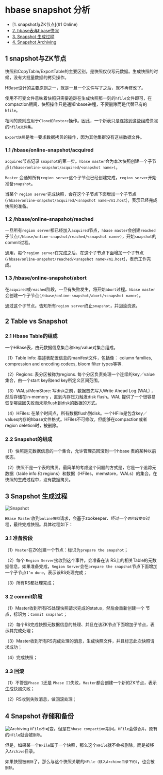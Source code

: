 # hbase snapshot 分析

- [1. snapshot与ZK节点](#1 Online)
- [2. hbase表与hbase快照](#2-Table&Snapshot)
- [3. Snapshot 生成过程](#3-Snapshot生成过程)
- [4. Snapshot Archiving](#4-快照存储)

## 1 snapshot与ZK节点
快照和CopyTable/ExportTable的主要区别，是快照仅仅写元数据。生成快照的时候，没有大批量数据的拷贝操作。

HBase设计的主要原则之一，就是一旦一个文件写了之后，就不再修改了。

使用不可变文件意味着快照只需要追踪在生成快照那一刻的`hfile`文件即可，在compaction期间，快照操作只是通知hbase进程，不要删除而是代替已有的`hfile`。

相同的原则应用于`Clone和Restore`操作。因此，一个新表只是连接到这些组成快照的`hfile文件集`。

`Export快照`是唯一要求数据拷贝的操作，因为其他集群没有这些数据文件。

### 1.1 /hbase/online-snapshot/acquired
 `acquired`节点记录 `snapshot`的第一步。`hbase master`会为本次快照创建一个子节点`(/hbase/online-snapshot/acquired/<snapshot name>)`。
 
 `Master` 会通知所有`region server`这个子节点已经创建完成，`region server`开始准备`snapshot`。
 
 当某个 `region server`完成快照，会在这个子节点下面增加一个子节点(`/hbase/online-snapshot/acquired/<snapshot name>/m1.host`)，表示已经完成快照的准备。

### 1.2 /hbase/online-snapshot/reached
 一旦所有`region server`都已经加入`acquired`节点，`hbase master`会创建`reached`子节点`(/hbase/online-snapshot/reached/<snapshot name>)`，开始`snapshot`的commit过程。
 
 通用，每个`region server`在完成之后，在这个子节点下面增加一个子节点(`/hbase/online-snapshot/reached/<snapshot name>/m1.host`)，表示工作完成。

### 1.3 /hbase/online-snapshot/abort 
 在`acquired`或`reached`阶段，一旦有失败发生，将开始`abort`过程。`hbase master`会创建一个子节点`(/hbase/online-snapshot/abort/<snapshot name>)`。
 
 通过这个子节点，告知所有`region server`终止`snapshot`，并回滚资源。


## 2 Table vs Snapshot

### 2.1 Hbase Table的组成
一个HBase表，由元数据信息集合和key/value对集合组成。

（1）Table Info: 描述表配置信息的manifest文件，包括像： column families, compression and encoding codecs, bloom filter types等等.

（2）Regions: 表分区被称为regions. 每个分区负责处理一个连续的key／value集合，由一个start key和end key所定义区间范围。

（3）WALs/MemStore: 写disk之前，数据首先写入Write Ahead Log (WAL) ，然后存储在in-memory ，直到内存压力触发disk flush。WAL 提供了一个很容易恢复哪些因失败而未能flush到disk的数据的方式。

（4）HFiles: 在某个时间点，所有数据flush到disk。一个HFile是包含key／values内存的hbase文件格式。HFiles不可修改，但能够在compaction或者region deletion时，被删除。

### 2.2 Snapshot的组成
（1）快照是元数据信息的一个集合，允许管理员回滚到一个hbase 表的某种以前状态。

（2）快照不是一个表的拷贝。最简单的考虑这个问题的方式是，它是一个追踪元数据（table info 和 regions）和数据（HFiles，memstore，WALs）的集合。在快照的生成过程中，没有数据拷贝。

## 3 Snapshot 生成过程
![Snapshot](https://github.com/yilong2001/yl-hbase-rep/blob/master/img/snapshot_progress.png)

`HBase Master`收到`online快照`请求，会基于zookeeper、经过一个`两阶段提交`过程，最终完成快照。具体过程如下：


### 3.1 准备阶段
（1）`Master`在ZK创建一个节点：标识为`prepare the snapshot`；

（2）每个 `Region Server`接收到这个事件，会准备在该 RS上的相关Table的元数据信息，如果准备完成，`Region Server`会在`prepare the snapshot`节点下面增加一个子节点`I’m done`，表示该RS处理完成；

（3）所有RS都处理完成；

### 3.2 commit阶段
（1）Master收到所有RS处理快照请求完成的status，然后会重新创建一个 节点，标识为：`Commit snapshot`；

（2）每个RS完成快照元数据信息的处理、并且在该ZK节点下面增加子节点，表示其完成处理；

（3）Master收到所有RS完成处理的消息，生成快照文件，并且标志此次快照请求成功；

（4）完成快照；

### 3.3 回滚
（1）不管是`Phase I`还是 `Phase II`失败，`Master`都会创建一个新的ZK节点，表示生成快照失败；

（2）RS收到失败消息，做回滚处理；

## 4 Snapshot 存储和备份
![Archiving](https://github.com/yilong2001/yl-hbase-rep/blob/master/img/table_snapshot_data.png)
 `HFile`不可变，但是在`hbase compaction`期间，`HFile`会做`合并`，原有的`HFile`就会被`删除`。
 
 但是，如果某一个`HFile`属于一个快照，那么这个`HFile`就不会被删除，而是被移入`Archive`目录。
 
 如果快照被`删除`了，那么与这个快照关联的`HFile（移入Archive目录下的）`，也会被`删除`。


